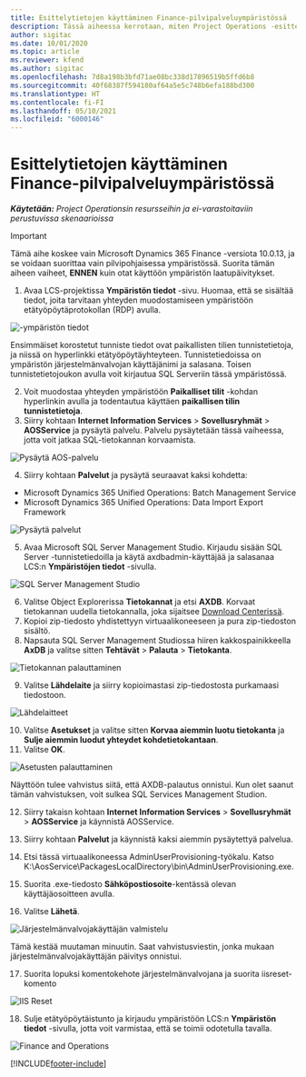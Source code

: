 ```yaml
---
title: Esittelytietojen käyttäminen Finance-pilvipalveluympäristössä
description: Tässä aiheessa kerrotaan, miten Project Operations -esittelytietoja käytetään pilvipalvelussa isännöidyssä Dynamics 365 Finance -ympäristössä.
author: sigitac
ms.date: 10/01/2020
ms.topic: article
ms.reviewer: kfend
ms.author: sigitac
ms.openlocfilehash: 7d8a198b3bfd71ae08bc338d17896519b5ffd6b8
ms.sourcegitcommit: 40f68387f594180af64a5e5c748b6efa188bd300
ms.translationtype: HT
ms.contentlocale: fi-FI
ms.lasthandoff: 05/10/2021
ms.locfileid: "6000146"
---
```

# <a name="apply-demo-data-to-a-finance-cloud-hosted-environment"></a>Esittelytietojen käyttäminen Finance-pilvipalveluympäristössä

_**Käytetään:** Project Operationsin resursseihin ja ei-varastoitaviin perustuvissa skenaarioissa_

> [!IMPORTANT]
> Tämä aihe koskee vain Microsoft Dynamics 365 Finance -versiota 10.0.13, ja se voidaan suorittaa vain pilvipohjaisessa ympäristössä. Suorita tämän aiheen vaiheet, **ENNEN** kuin otat käyttöön ympäristön laatupäivitykset.

1. Avaa LCS-projektissa **Ympäristön tiedot** -sivu. Huomaa, että se sisältää tiedot, joita tarvitaan yhteyden muodostamiseen ympäristöön etätyöpöytäprotokollan (RDP) avulla.

![-ympäristön tiedot](./media/1EnvironmentDetails.png)

Ensimmäiset korostetut tunniste tiedot ovat paikallisten tilien tunnistetietoja, ja niissä on hyperlinkki etätyöpöytäyhteyteen. Tunnistetiedoissa on ympäristön järjestelmänvalvojan käyttäjänimi ja salasana. Toisen tunnistetietojoukon avulla voit kirjautua SQL Serveriin tässä ympäristössä.

2. Voit muodostaa yhteyden ympäristöön **Paikalliset tilit** -kohdan hyperlinkin avulla ja todentautua käyttäen **paikallisen tilin tunnistetietoja**.
3. Siirry kohtaan **Internet Information Services** > **Sovellusryhmät** > **AOSService** ja pysäytä palvelu. Palvelu pysäytetään tässä vaiheessa, jotta voit jatkaa SQL-tietokannan korvaamista.

![Pysäytä AOS-palvelu](./media/2StopAOS.png)

4. Siirry kohtaan **Palvelut** ja pysäytä seuraavat kaksi kohdetta:

- Microsoft Dynamics 365 Unified Operations: Batch Management Service
- Microsoft Dynamics 365 Unified Operations: Data Import Export Framework

![Pysäytä palvelut](./media/3StopServices.png)

5. Avaa Microsoft SQL Server Management Studio. Kirjaudu sisään SQL Server -tunnistetiedoilla ja käytä axdbadmin-käyttäjää ja salasanaa LCS:n **Ympäristöjen tiedot** -sivulla.

![SQL Server Management Studio](./media/4SSMS.png)

6. Valitse Object Explorerissa **Tietokannat** ja etsi **AXDB**. Korvaat tietokannan uudella tietokannalla, joka sijaitsee [Download Centerissä](https://download.microsoft.com/download/1/a/3/1a314bd2-b082-4a87-abdc-1ba26c92b63d/ProjOpsDemoDataFOGARelease.zip). 
7. Kopioi zip-tiedosto yhdistettyyn virtuaalikoneeseen ja pura zip-tiedoston sisältö.
8. Napsauta SQL Server Management Studiossa hiiren kakkospainikkeella **AxDB** ja valitse sitten **Tehtävät** > **Palauta** > **Tietokanta**.

![Tietokannan palauttaminen](./media/5RestoreDatabase.png)

9. Valitse **Lähdelaite** ja siirry kopioimastasi zip-tiedostosta purkamaasi tiedostoon.

![Lähdelaitteet](./media/6SourceDevice.png)

10. Valitse **Asetukset** ja valitse sitten **Korvaa aiemmin luotu tietokanta** ja **Sulje aiemmin luodut yhteydet kohdetietokantaan**. 
11. Valitse **OK**.

![Asetusten palauttaminen](./media/7RestoreSetting.png)

Näyttöön tulee vahvistus siitä, että AXDB-palautus onnistui. Kun olet saanut tämän vahvistuksen, voit sulkea SQL Services Management Studion.

12. Siirry takaisn kohtaan **Internet Information Services** > **Sovellusryhmät** > **AOSService** ja käynnistä AOSService.
13. Siirry kohtaan **Palvelut** ja käynnistä kaksi aiemmin pysäytettyä palvelua.

14. Etsi tässä virtuaalikoneessa AdminUserProvisioning-työkalu. Katso K:\AosService\PackagesLocalDirectory\bin\AdminUserProvisioning.exe.
15. Suorita .exe-tiedosto **Sähköpostiosoite**-kentässä olevan käyttäjäosoitteen avulla. 
16. Valitse **Lähetä**.

![Järjestelmänvalvojakäyttäjän valmistelu](./media/8AdminUserProvisioning.png)

Tämä kestää muutaman minuutin. Saat vahvistusviestin, jonka mukaan järjestelmänvalvojakäyttäjän päivitys onnistui.

17. Suorita lopuksi komentokehote järjestelmänvalvojana ja suorita iisreset-komento

![IIS Reset](./media/9IISReset.png)

18. Sulje etätyöpöytäistunto ja kirjaudu ympäristöön LCS:n **Ympäristön tiedot** -sivulla, jotta voit varmistaa, että se toimii odotetulla tavalla.

![Finance and Operations](./media/10FinanceAndOperations.png)


[!INCLUDE[footer-include](../includes/footer-banner.md)]